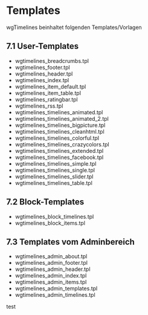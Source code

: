 # Templates

wgTimelines beinhaltet folgenden Templates/Vorlagen

## 7.1 User-Templates

* wgtimelines\_breadcrumbs.tpl
* wgtimelines\_footer.tpl
* wgtimelines\_header.tpl
* wgtimelines\_index.tpl
* wgtimelines\_item\_default.tpl
* wgtimelines\_item\_table.tpl
* wgtimelines\_ratingbar.tpl
* wgtimelines\_rss.tpl
* wgtimelines\_timelines\_animated.tpl
* wgtimelines\_timelines\_animated\_2.tpl
* wgtimelines\_timelines\_bigpicture.tpl
* wgtimelines\_timelines\_cleanhtml.tpl
* wgtimelines\_timelines\_colorful.tpl
* wgtimelines\_timelines\_crazycolors.tpl
* wgtimelines\_timelines\_extended.tpl
* wgtimelines\_timelines\_facebook.tpl
* wgtimelines\_timelines\_simple.tpl
* wgtimelines\_timelines\_single.tpl
* wgtimelines\_timelines\_slider.tpl
* wgtimelines\_timelines\_table.tpl

## 7.2 Block-Templates

* wgtimelines\_block\_timelines.tpl
* wgtimelines\_block\_items.tpl

## 7.3 Templates vom Adminbereich

* wgtimelines\_admin\_about.tpl
* wgtimelines\_admin\_footer.tpl
* wgtimelines\_admin\_header.tpl
* wgtimelines\_admin\_index.tpl
* wgtimelines\_admin\_items.tpl
* wgtimelines\_admin\_templates.tpl
* wgtimelines\_admin\_timelines.tpl

test

